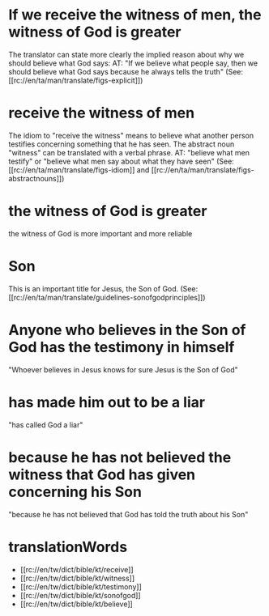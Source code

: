 # If we receive the witness of men, the witness of God is greater

The translator can state more clearly the implied reason about why we should believe what God says: AT: "If we believe what people say, then we should believe what God says because he always tells the truth" (See: [[rc://en/ta/man/translate/figs-explicit]])

# receive the witness of men

The idiom to "receive the witness" means to believe what another person testifies concerning something that he has seen. The abstract noun "witness" can be translated with a verbal phrase. AT: "believe what men testify" or "believe what men say about what they have seen" (See: [[rc://en/ta/man/translate/figs-idiom]] and [[rc://en/ta/man/translate/figs-abstractnouns]])

# the witness of God is greater

the witness of God is more important and more reliable

# Son

This is an important title for Jesus, the Son of God. (See: [[rc://en/ta/man/translate/guidelines-sonofgodprinciples]])

# Anyone who believes in the Son of God has the testimony in himself

"Whoever believes in Jesus knows for sure Jesus is the Son of God"

# has made him out to be a liar

"has called God a liar"

# because he has not believed the witness that God has given concerning his Son

"because he has not believed that God has told the truth about his Son"

# translationWords

* [[rc://en/tw/dict/bible/kt/receive]]
* [[rc://en/tw/dict/bible/kt/witness]]
* [[rc://en/tw/dict/bible/kt/testimony]]
* [[rc://en/tw/dict/bible/kt/sonofgod]]
* [[rc://en/tw/dict/bible/kt/believe]]